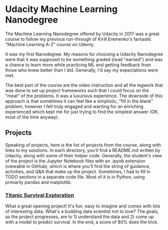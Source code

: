 # Udacity Machine Learning Nanodegree

The Machine Learning Nanodegree offered by Udacity in 2017 was a great course to follow my previous run-through of Kirill Eremenko's fantastic "Machine Learning A-Z" course on Udemy.

It was my first Nanodegree.  My reasons for choosing a Udacity Nanodegree were that it was supposed to be something graded (read "earned") and was a chance to learn more while practicing ML and getting feedback from those who knew better than I did.  Generally, I'd say my expectations were met.

The best part of the course are the video instruction and all the legwork that was done to set up project frameworks such that I could focus on the "meat" of the problems.  It was a luxurious experience.  The downside of this approach is that sometimes it can feel like a simplistic, "fill in the blank" problem, however I felt truly engaged and wanting for an enriching experienced which kept me for just trying to find the simplest answer (OK, most of the time anyway).

## Projects
Speaking of projects, here is the list of projects from the course, along with links to my solutions.  In each directory, you'll find a README.md written by Udacity, along with some of their helper code.  Generally, the student's view of the project is the Jupyter Notebook files with an .ipynb extension (viewable in GitHub), which is where you'll find the string of guidance, activities, and Q&A that make up the project.  Sometimes, I had to fill in TODO sections in a separate code file.  Most of it is in Python, using primarily pandas and matplotlib.

### [Titanic Survival Exploration](./titanic_survival_exploration)
What a great opening project!  It's fun, easy to imagine and comes with lots of interesting data.  What's a budding data scientist not to love?  The goals, as the project progresses, are to 1) understand the data and 2) come up with a model to predict survival.  In the end, a score of 80% does the trick.

